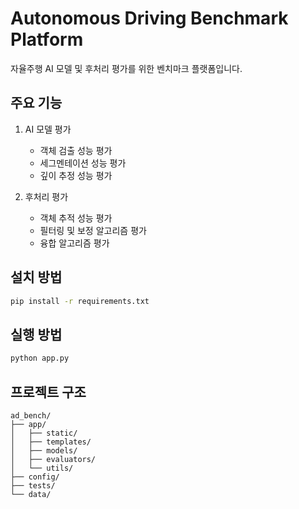 # Autonomous Driving Benchmark Platform

자율주행 AI 모델 및 후처리 평가를 위한 벤치마크 플랫폼입니다.

## 주요 기능

1. AI 모델 평가
   - 객체 검출 성능 평가
   - 세그멘테이션 성능 평가
   - 깊이 추정 성능 평가

2. 후처리 평가
   - 객체 추적 성능 평가
   - 필터링 및 보정 알고리즘 평가
   - 융합 알고리즘 평가

## 설치 방법

```bash
pip install -r requirements.txt
```

## 실행 방법

```bash
python app.py
```

## 프로젝트 구조

```
ad_bench/
├── app/
│   ├── static/
│   ├── templates/
│   ├── models/
│   ├── evaluators/
│   └── utils/
├── config/
├── tests/
└── data/
``` 